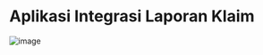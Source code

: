 # Aplikasi Integrasi Laporan Klaim

![image](https://github.com/user-attachments/assets/a24718fc-82e4-4f5d-8984-0b872e388423)
